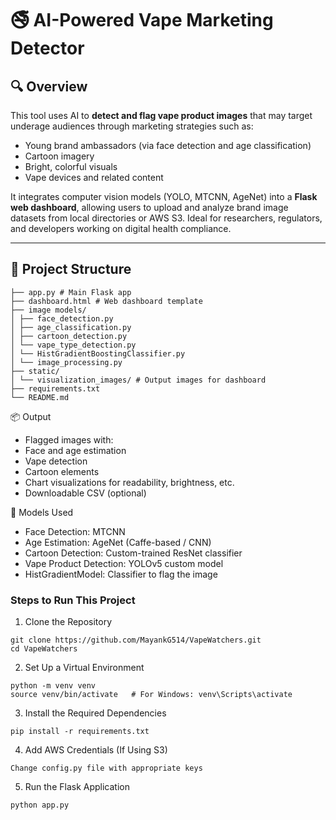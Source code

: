 # 🚭 AI-Powered Vape Marketing Detector

## 🔍 Overview

This tool uses AI to **detect and flag vape product images** that may target underage audiences through marketing strategies such as:

- Young brand ambassadors (via face detection and age classification)
- Cartoon imagery
- Bright, colorful visuals
- Vape devices and related content

It integrates computer vision models (YOLO, MTCNN, AgeNet) into a **Flask web dashboard**, allowing users to upload and analyze brand image datasets from local directories or AWS S3. Ideal for researchers, regulators, and developers working on digital health compliance.

---

## 📁 Project Structure

```
├── app.py # Main Flask app
├── dashboard.html # Web dashboard template
├── image models/
│ ├── face_detection.py
│ ├── age_classification.py
│ ├── cartoon_detection.py
│ └── vape_type_detection.py
│ └── HistGradientBoostingClassifier.py
│ └── image_processing.py 
├── static/
│ └── visualization_images/ # Output images for dashboard
├── requirements.txt
└── README.md
```


📦 Output
- Flagged images with:
- Face and age estimation
- Vape detection
- Cartoon elements
- Chart visualizations for readability, brightness, etc.
- Downloadable CSV (optional)

🧠 Models Used
- Face Detection: MTCNN
- Age Estimation: AgeNet (Caffe-based / CNN)
- Cartoon Detection: Custom-trained ResNet classifier
- Vape Product Detection: YOLOv5 custom model
- HistGradientModel: Classifier to flag the image

### Steps to Run This Project

1. Clone the Repository
```
git clone https://github.com/MayankG514/VapeWatchers.git
cd VapeWatchers
```

2. Set Up a Virtual Environment
```
python -m venv venv
source venv/bin/activate   # For Windows: venv\Scripts\activate
```

3. Install the Required Dependencies
```
pip install -r requirements.txt
```

4. Add AWS Credentials (If Using S3)
```
Change config.py file with appropriate keys
```

5. Run the Flask Application
```
python app.py
```



